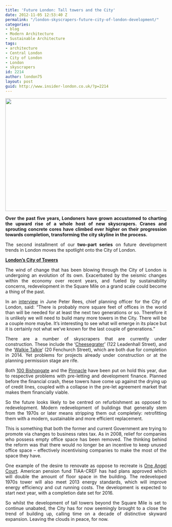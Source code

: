 ```yaml
---
title: 'Future London: Tall towers and the City'
date: 2012-11-05 12:53:40 Z
permalink: "/london-skyscrapers-future-city-of-london-development/"
categories:
- blog
- Modern Architecture
- Sustainable Architecture
tags:
- architecture
- Central London
- City of London
- London
- skyscrapers
id: 2214
author: london75
layout: post
guid: http://www.insider-london.co.uk/?p=2214
---
```


<p style="text-align: justify;">
  <a href="/wp-content/uploads/2012/11/london_skyscrapers_city_of_london.jpg"><img class="alignnone size-full wp-image-2378" src="/wp-content/uploads/2012/11/london_skyscrapers_city_of_london.jpg" alt="" width="569" height="352" /></a>
</p>

<p style="text-align: justify;">
  <strong>Over the past five years, Londoners have grown accustomed to charting the upward rise of a whole host of new skyscrapers. Cranes and sprouting concrete cores have climbed ever higher on their progression towards completion, transforming the city skyline in the process.  </strong>
</p>

<p style="text-align: justify;">
  The second installment of our<strong> two-part series</strong> on future development trends in London moves the spotlight onto the City of London.
</p>

<p style="text-align: justify;">
  <strong><span style="text-decoration: underline;">London&#8217;s City of Towers</span></strong>
</p>

<p style="text-align: justify;">
  The wind of change that has been blowing through the City of London is undergoing an evolution of its own. Exacerbated by the seismic changes within the economy over recent years, and fueled by sustainability concerns, redevelopment in the Square Mile on a grand scale could become a thing of the past.
</p>

<p style="text-align: justify;">
  In an <a href="http://www.estatesgazette.com/blogs/focus/2012/06/listen-peter-rees-more-towers-unlikely-on-the-city-skyline.html">interview</a> in June Peter Rees, chief planning officer for the City of London, said: “There is probably more square feet of offices in the world than will be needed for at least the next two generations or so. Therefore it is unlikely we will need to build many more towers in the City. There will be a couple more maybe. It&#8217;s interesting to see what will emerge in its place but it is certainly not what we&#8217;ve known for the last couple of generations.”
</p>

<p style="text-align: justify;">
  There are a number of skyscrapers that are currently under construction. These include the ‘<a href="http://en.wikipedia.org/wiki/122_Leadenhall_Street">Cheesegrater</a>’ (122 Leadenhall Street), and the ‘<a href="http://en.wikipedia.org/wiki/Walkie_talkie_tower">Walkie Talkie</a>’ (20 Fenchurch Street), which are both due for completion in 2014. Yet problems for projects already under construction or at the planning permission stage are rife.
</p>

<p style="text-align: justify;">
  Both <a href="http://en.wikipedia.org/wiki/100_Bishopsgate">100 Bishopgate</a> and the <a href="http://en.wikipedia.org/wiki/The_Pinnacle_(London)">Pinnacle</a> have been put on hold this year, due to respective problems with pre-letting and development finance. Planned before the financial crash, these towers have come up against the drying up of credit lines, coupled with a collapse in the pre-let agreement market that makes them financially viable.
</p>

<p style="text-align: justify;">
  So the future looks likely to be centred on refurbishment as opposed to redevelopment. Modern redevelopment of buildings that generally stem from the 1970s or later means stripping them out completely: retrofitting them with a modern, sustainable and more efficient replacement.
</p>

<p style="text-align: justify;">
  This is something that both the former and current Government are trying to promote via changes to business rates tax. As in 2008, relief for companies who possess empty office space has been removed. The thinking behind the reform was that there would no longer be an incentive to keep unused office space &#8211; effectively incentivising companies to make the most of the space they have.
</p>

<p style="text-align: justify;">
  One example of the desire to renovate as oppose to recreate is <a href="http://www.google.co.uk/url?sa=t&rct=j&q=&esrc=s&source=web&cd=1&ved=0CC8QFjAA&url=http%3A%2F%2Fwww.tiaa-cref.org%2Fpublic%2Fabout%2Fpress%2Fabout_us%2Freleases%2Fpressrelease383.html&ei=QreGUOyjEoid0QWszIGgCQ&usg=AFQjCNF96KDXRcoajv8mpYVSed2U4A_Z2g">One Angel Court</a>. American pension fund TIAA-CREF has had plans approved which will double the amount of floor space in the building. The redeveloped 1970s tower will also meet 2013 energy standards, which will improve energy efficiency and cut running costs. The development is expected to start next year, with a completion date set for 2016.
</p>

<p style="text-align: justify;">
  So whilst the development of tall towers beyond the Square Mile is set to continue unabated, the City has for now seemingly brought to a close the trend of building up, calling time on a decade of distinctive skyward expansion. Leaving the clouds in peace, for now.
</p>

<p style="text-align: justify;">